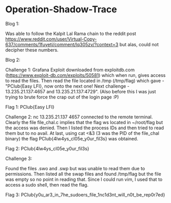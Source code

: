 # Operation-Shadow-Trace

Blog 1:

Was able to follow the Kalpit Lal Rama chain to the reddit post https://www.reddit.com/user/Virtual-Copy-637/comments/1fuyetj/comment/lq305zv/?context=3 but alas, could not decipher these numbers.

Blog 2:

Challenge 1:
Grafana Exploit downloaded from exploitdb.com (https://www.exploit-db.com/exploits/50581) which when run, gives access to read the files. Then read the file located in /tmp (/tmp/flag) which gave - "PClub{Easy LFI}, now onto the next one! Next challenge - 13.235.21.137:4657 and 13.235.21.137:4729". (Also before this I was just trying to brute force the crap out of the login page :P)

Flag 1: PClub{Easy LFI}

Challenge 2:
nc 13.235.21.137 4657 connected to the remote terminal. Clearly the file file_chal.c implies that the flag ws located in ~/root/flag but the access was denied. Then I listed the process IDs and then tried to read them but to no avail. At last, using cat <&3 (3 was the PID of the file_chal binary) the flag PClub{4lw4ys_cl05e_y0ur_fil3s} was obtained.

Flag 2: PClub{4lw4ys_cl05e_y0ur_fil3s}

Challenge 3:

Found the files .swo and .swp but was unable to read them due to permissions. Then listed all the swap files and found /tmp/flag but the file was empty so no point in reading that. Since I could run vim, I used that to access a sudo shell, then read the flag. 

Flag 3: PClub{y0u_ar3_in_7he_sudoers_file_1nc1d3nt_will_n0t_be_rep0r7ed}
